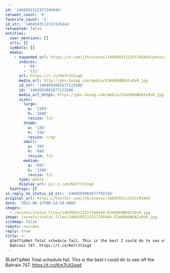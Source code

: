 ```yaml
---
id: '1404593112157245444'
retweet_count: '0'
favorite_count: '1'
id_str: '1404593112157245444'
retweeted: false
entities:
  user_mentions: []
  urls: []
  symbols: []
  media:
    - expanded_url: https://x.com/jth/status/1404593112157245444/photo/1
      indices:
        - '88'
        - '111'
      url: https://t.co/Km7rJt2xgd
      media_url: http://pbs.twimg.com/media/E34d90dWEAIx0sR.jpg
      id_str: '1404593081677123586'
      id: '1404593081677123586'
      media_url_https: https://pbs.twimg.com/media/E34d90dWEAIx0sR.jpg
      sizes:
        large:
          w: '1189'
          h: '2048'
          resize: fit
        thumb:
          w: '150'
          h: '150'
          resize: crop
        small:
          w: '395'
          h: '680'
          resize: fit
        medium:
          w: '697'
          h: '1200'
          resize: fit
      type: photo
      display_url: pic.x.com/Km7rJt2xgd
  hashtags: []
in_reply_to_status_id_str: '1404565903677792258'
original_url: https://twitter.com/jth/status/1404593112157245444
date: '2021-06-15T00:14:28.000Z'
images:
  - /assets/status_files/1404593112157245444-E34d90dWEAIx0sR.jpg
image: /assets/status_files/1404593112157245444-E34d90dWEAIx0sR.jpg
sitemap: false
robots: noindex
reply: true
title: >-
  @JetTipNet Total schedule fail. This is the best I could do to see off the
  Bahrain 747. https://t.co/Km7rJt2xgd
---
```


@JetTipNet Total schedule fail. This is the best I could do to see off the Bahrain 747. https://t.co/Km7rJt2xgd